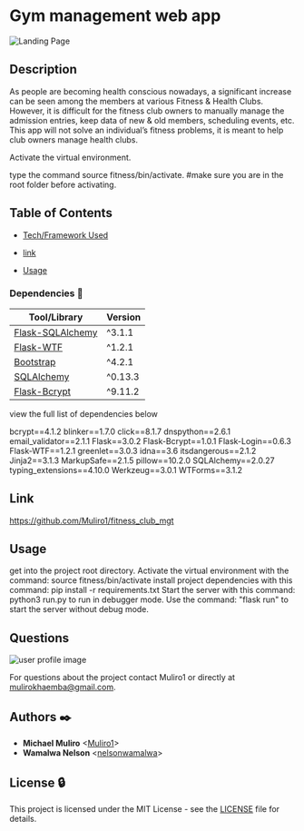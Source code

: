 
# Gym management web app

![Landing Page](https://muliro1.github.io)

## Description
As people are becoming health conscious nowadays, a significant increase can be seen among the members at various Fitness & Health Clubs. However, it is difficult for the fitness club owners to manually manage the admission entries, keep data of new & old members, scheduling events, etc. 
This app will not solve an individual’s fitness problems, it is meant to help club owners manage health clubs.

Activate the virtual environment.

type the command source fitness/bin/activate.  #make sure you are in the root folder before activating.


## Table of Contents

* [Tech/Framework Used](#TechUsed)

* [link](#Link)

* [Usage](#usage) 

### Dependencies :couple:
| Tool/Library                                                                       | Version |
| ---------------------------------------------------------------------------------- | ------- |
| [Flask-SQLAlchemy](https://flask-sqlalchemy.palletsprojects.com/en/2.x/config/)    | ^3.1.1  |
| [Flask-WTF](https://flask-wtf.readthedocs.io/en/1.2.x/)                            | ^1.2.1 |
| [Bootstrap](https://getbootstrap.com/)                                             | ^4.2.1  |
| [SQLAlchemy](https://www.sqlalchemy.org/)                                          | ^0.13.3 |
| [Flask-Bcrypt](https://flask-bcrypt.readthedocs.io/en/1.0.1/)                      | ^9.11.2 |
view the full list of dependencies below

bcrypt==4.1.2
blinker==1.7.0
click==8.1.7
dnspython==2.6.1
email_validator==2.1.1
Flask==3.0.2
Flask-Bcrypt==1.0.1
Flask-Login==0.6.3
Flask-WTF==1.2.1
greenlet==3.0.3
idna==3.6
itsdangerous==2.1.2
Jinja2==3.1.3
MarkupSafe==2.1.5
pillow==10.2.0
SQLAlchemy==2.0.27
typing_extensions==4.10.0
Werkzeug==3.0.1
WTForms==3.1.2

## Link
https://github.com/Muliro1/fitness_club_mgt

## Usage
get into the project root directory.
Activate the virtual environment with the command: source fitness/bin/activate
install project dependencies with this command: pip install -r requirements.txt
Start the server with this command: python3 run.py to run in debugger mode.
Use the command: "flask run" to start the server without debug mode. 

## Questions
![user profile image](https://avatars.githubusercontent.com/u/22881664?v=4)

For questions about the project contact Muliro1 or directly at mulirokhaemba@gmail.com.

## Authors :black_nib:

- **Michael Muliro** <[Muliro1](https://github.com/Muliro1)>
- **Wamalwa Nelson** <[nelsonwamalwa](https://github.com/nelsonwamalwa)>

## License :lock:

This project is licensed under the MIT License - see the [LICENSE](./LICENSE) file for details.



